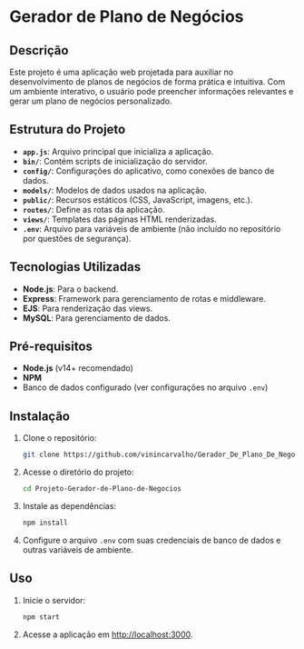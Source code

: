 # Gerador de Plano de Negócios

## Descrição
Este projeto é uma aplicação web projetada para auxiliar no desenvolvimento de planos de negócios de forma prática e intuitiva. Com um ambiente interativo, o usuário pode preencher informações relevantes e gerar um plano de negócios personalizado.

## Estrutura do Projeto
- **`app.js`**: Arquivo principal que inicializa a aplicação.
- **`bin/`**: Contém scripts de inicialização do servidor.
- **`config/`**: Configurações do aplicativo, como conexões de banco de dados.
- **`models/`**: Modelos de dados usados na aplicação.
- **`public/`**: Recursos estáticos (CSS, JavaScript, imagens, etc.).
- **`routes/`**: Define as rotas da aplicação.
- **`views/`**: Templates das páginas HTML renderizadas.
- **`.env`**: Arquivo para variáveis de ambiente (não incluído no repositório por questões de segurança).

## Tecnologias Utilizadas
- **Node.js**: Para o backend.
- **Express**: Framework para gerenciamento de rotas e middleware.
- **EJS**: Para renderização das views.
- **MySQL**: Para gerenciamento de dados.

## Pré-requisitos
- **Node.js** (v14+ recomendado)
- **NPM**
- Banco de dados configurado (ver configurações no arquivo `.env`)

## Instalação
1. Clone o repositório:
   ```bash
   git clone https://github.com/vinincarvalho/Gerador_De_Plano_De_Negocios.git
   ```
2. Acesse o diretório do projeto:
   ```bash
   cd Projeto-Gerador-de-Plano-de-Negocios
   ```
3. Instale as dependências:
   ```bash
   npm install
   ```
4. Configure o arquivo `.env` com suas credenciais de banco de dados e outras variáveis de ambiente.

## Uso
1. Inicie o servidor:
   ```bash
   npm start
   ```
2. Acesse a aplicação em [http://localhost:3000](http://localhost:3000).
